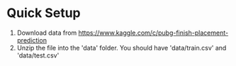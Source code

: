 # Quick Setup

1) Download data from https://www.kaggle.com/c/pubg-finish-placement-prediction
2) Unzip the file into the 'data' folder. You should have 'data/train.csv' and 'data/test.csv'